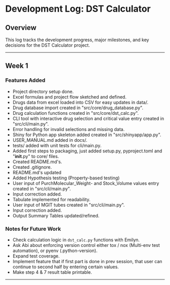 # Development Log: DST Calculator

## Overview
This log tracks the development progress, major milestones, and key decisions for the DST Calculator project.

---
## Week 1

### Features Added
- Project directory setup done.
- Excel formulas and project flow sketched and defined.
- Drugs data from excel loaded into CSV for easy updates in data/.
- Drug database import created in "src/core/drug_database.py".
- Drug calculation functions created in "src/core/dst_calc.py".
- CLI tool with interactive drug selection and critical value entry created in "src/cli/main.py".
- Error handling for invalid selections and missing data.
- Shiny for Python app skeleton added created in "src/shinyapp/app.py".
- USER_MANUAL.md added in docs/.
- tests/ added with unit tests for cli/main.py.
- Added first steps to packaging, just added setup.py, pyproject.toml and "__init__.py" to core/ files.
- Created README.md's.
- Created .gitignore.
- README.md's updated
- Added Hypothesis testing (Property-based testing)
- User input of PurchMolecular_Weight- and Stock_Volume values entry created in "src/cli/main.py".
- Input correction added.
- Tabulate implemented for readability.
- User input of MGIT tubes created in "src/cli/main.py".
- Input correction added.
- Output Summary Tables updated/refined.

### Notes for Future Work
- Check calculation logic in `dst_calc.py` functions with Emilyn.
- Ask Abi about enforcing version control either tox / nox (Multi-env test automation), or pyenv (.python-version).
- Expand test coverage.
- Implement feature that if first part is done in prev session, that user can continue to second half by entering certain values.
- Make step 4 & 7 result table printable.
---

